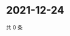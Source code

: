 # 2021-12-24

共 0 条

<!-- BEGIN WEIBO -->
<!-- 最后更新时间 Fri Dec 24 2021 23:12:11 GMT+0800 (China Standard Time) -->

<!-- END WEIBO -->
